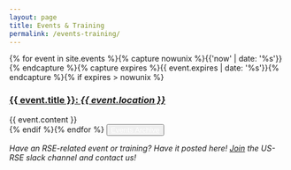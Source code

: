 ```yaml
---
layout: page
title: Events & Training
permalink: /events-training/
---
```


{% for event in site.events %}{% capture nowunix %}{{'now' | date: '%s'}}{% endcapture %}{% capture expires %}{{ event.expires | date: '%s'}}{% endcapture %}{% if expires > nowunix %}
<h3><a target="_blank" href="{{ event.url }}" target="_blank">{{ event.title }}: <em>{{ event.location }}</em></a></h3>
{{ event.content }}
<br>
{% endif %}{% endfor %}

<button class="btn btn-primary">
<a style="color:white" href="{{ site.baseurl }}/events-archive/">Events Archive</a></button><br>

_Have an RSE-related event or training?  Have it posted here!  [Join](https://us-rse.org/join/)
the US-RSE slack channel and contact us!_ 



